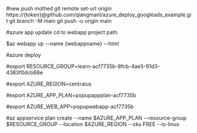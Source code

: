 #new push mothed
git remote set-url origin https://{token}@github.com/qiangmanl/azure_deploy_googleads_example.git 
git branch -M main
git push -u origin main

#azure app update
cd to webapp project path

$az webapp up --name {webappname} --html


#azure deploy

#export RESOURCE_GROUP=learn-acf7735b-8fcb-4ae5-91d3-4383f0dcb68e

#export AZURE_REGION=centralus

#export AZURE_APP_PLAN=popupappplan-acf7735b

#export AZURE_WEB_APP=popupwebapp-acf7735b

#az appservice plan create --name $AZURE_APP_PLAN --resource-group $RESOURCE_GROUP --location $AZURE_REGION --sku FREE  --is-linux 
